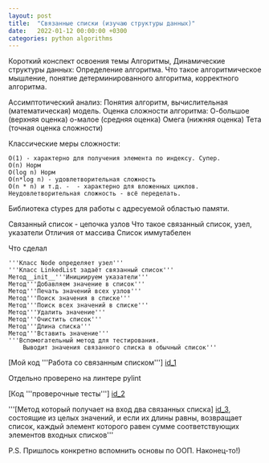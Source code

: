 ```yaml
---
layout: post
title:  "Связанные списки (изучаю структуры данных)"
date:   2022-01-12 00:00:00 +0300
categories: python algorithms
---
```


Короткий конспект освоения темы Алгоритмы, Динамические структуры данных:
Определение алгоритма. Что такое алгоритмическое мышление, понятие детерминированного алгоритма, корректного алгоритма.

Ассимптотический анализ:
	Понятия алгоритм, вычислительная (математическая) модель.
	Оценка сложности алгоритма:
	О-большое (верхняя оценка)
	о-малое (средняя оценка)
	Омега (нижняя оценка)
	Тета (точная оценка сложности)

Классические меры сложности:

	О(1) - характерно для получения элемента по индексу. Супер.
	О(n) Норм
	O(log n) Норм
	O(n*log n) - удовлетворительная сложность
	O(n * n) и т.д. -  - характерно для вложенных циклов. Неудовлетворительная сложность - всё переделать.
	
Библиотека ctypes для работы с адресуемой областью памяти.

Связанный список - цепочка узлов
Что такое связанный список, узел, указатели
Отличия от массива
Список иммутабелен

Что сделал

	'''Класс Node определяет узел'''
	'''Класс LinkedList задаёт связанный список'''
	Метод__init__'''Инициируем указатели'''
	Метод'''Добавляем значение в список'''
	Метод'''Печать значений всех узлов'''
	Метод'''Поиск значения в списке'''
	Метод'''Поиск всех значений в списке'''
	Метод'''Удалить значение'''
	Метод'''Очистить список'''
	Метод'''Длина списка'''
	Метод'''Вставить значение'''
	'''Вспомогательный метод для тестирования.
        Выводит значения связанного списка в обычный список'''

[id_1]: https://github.com/NikLaz25/Algorithms_1/blob/main/LinkedList_5.py
[Мой код '''Работа со связанным списком'''] [id_1]

Отдельно проверено на линтере pylint

[id_2]: https://github.com/NikLaz25/Algorithms_1/blob/main/LinkedList_test_5.py
[Код  '''проверочные тесты'''] [id_2]

[id_3]: https://github.com/NikLaz25/Algorithms_1/blob/main/two_LinkedList.py
'''[Метод который получает на вход два связанных списка] [id_3],
состоящие из целых значений, и если их длины равны,
    возвращает список, каждый элемент которого равен
    сумме соответствующих элементов входных списков'''

P.S. Пришлось конкретно вспомнить основы по ООП. Наконец-то!) 